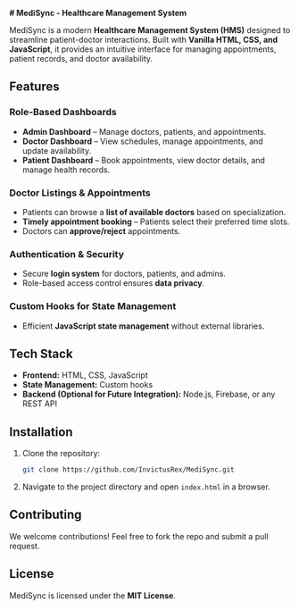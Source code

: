 **# MediSync - Healthcare Management System**

MediSync is a modern **Healthcare Management System (HMS)** designed to streamline patient-doctor interactions. Built with **Vanilla HTML, CSS, and JavaScript**, it provides an intuitive interface for managing appointments, patient records, and doctor availability.

## Features

### Role-Based Dashboards
- **Admin Dashboard** – Manage doctors, patients, and appointments.
- **Doctor Dashboard** – View schedules, manage appointments, and update availability.
- **Patient Dashboard** – Book appointments, view doctor details, and manage health records.

### Doctor Listings & Appointments
- Patients can browse a **list of available doctors** based on specialization.
- **Timely appointment booking** – Patients select their preferred time slots.
- Doctors can **approve/reject** appointments.

### Authentication & Security
- Secure **login system** for doctors, patients, and admins.
- Role-based access control ensures **data privacy**.

### Custom Hooks for State Management
- Efficient **JavaScript state management** without external libraries.

## Tech Stack
- **Frontend:** HTML, CSS, JavaScript
- **State Management:** Custom hooks
- **Backend (Optional for Future Integration):** Node.js, Firebase, or any REST API

## Installation
1. Clone the repository:
   ```sh
   git clone https://github.com/InvictusRex/MediSync.git
   ```
2. Navigate to the project directory and open `index.html` in a browser.

## Contributing
We welcome contributions! Feel free to fork the repo and submit a pull request.

## License
MediSync is licensed under the **MIT License**.
